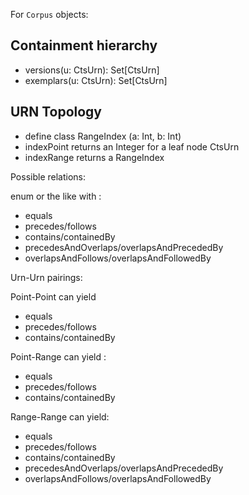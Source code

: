
For `Corpus` objects:


## Containment hierarchy

-  versions(u: CtsUrn): Set[CtsUrn]
-  exemplars(u: CtsUrn): Set[CtsUrn]

##  URN Topology

-  define class RangeIndex (a: Int, b: Int)
-  indexPoint returns an Integer for a leaf node CtsUrn
-  indexRange returns a RangeIndex


Possible relations:

enum or the like with :

- equals
- precedes/follows
- contains/containedBy
- precedesAndOverlaps/overlapsAndPrecededBy
- overlapsAndFollows/overlapsAndFollowedBy

Urn-Urn pairings:

Point-Point can yield

- equals
- precedes/follows
- contains/containedBy


Point-Range can yield :

- equals
- precedes/follows
- contains/containedBy

Range-Range can yield:


- equals
- precedes/follows
- contains/containedBy
- precedesAndOverlaps/overlapsAndPrecededBy
- overlapsAndFollows/overlapsAndFollowedBy
